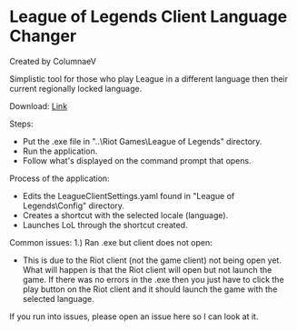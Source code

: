 # League of Legends Client Language Changer
Created by ColumnaeV

Simplistic tool for those who play League in a different language then their current regionally locked language.

Download: [Link](https://github.com/soncnguyen/LoL-LanguageChanger/raw/main/LeagueLanguageChanger.exe)

Steps:
- Put the .exe file in "..\Riot Games\League of Legends" directory.
- Run the application.
- Follow what's displayed on the command prompt that opens.

Process of the application:
- Edits the LeagueClientSettings.yaml found in "League of Legends\Config" directory.
- Creates a shortcut with the selected locale (language).
- Launches LoL through the shortcut created.

Common issues:
1.) Ran .exe but client does not open:
  - This is due to the Riot client (not the game client) not being open yet. What will happen is that the Riot client will open but not launch the game. If there was no errors in the .exe then you just have to click the play button on the Riot client and it should launch the game with the selected language.

If you run into issues, please open an issue here so I can look at it.
